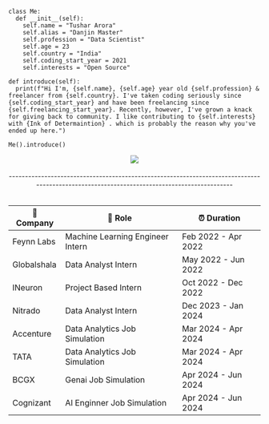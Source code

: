 <div>
	
	class Me:
	  def __init__(self):
	    self.name = "Tushar Arora"
	    self.alias = "Danjin Master"
	    self.profession = "Data Scientist"
	    self.age = 23
	    self.country = "India"
	    self.coding_start_year = 2021
	    self.interests = "Open Source"
	
	def introduce(self):
	  print(f"Hi I'm, {self.name}, {self.age} year old {self.profession} & freelancer from {self.country}. I've taken coding seriously since {self.coding_start_year} and have been freelancing since {self.freelancing_start_year}. Recently, however, I've grown a knack for giving back to community. I like contributing to {self.interests} with {Ink of Determaintion} . which is probably the reason why you've ended up here.")
	
	Me().introduce()

</div>









<div align="center">
    <div align="center">
        <img src="https://skillicons.dev/icons?i=aws,azure,bash,bitbucket,bootstrap,c,cs,cpp,cassandra,cloudflare,css,debian,discord,bots,django,docker,dynamodb,elasticsearch,fastapi,flask,gcp,git,githubactions,gitlab,grafana,heroku,html,js,jenkins,kafka,kali,kubernetes,linux,mysql,opencv,postman,prometheus,processing,py,pytorch,pycharm,r,sqlite,sublime,sklearn,tensorflow,terraform,ubuntu,vim,vscode,yarn"/>
    </div>
</div>




<br>

<div align="center">
-------------------------------------------------------------------------------------------------------------------------------------------
</div>


<br>

<div align="center">

| 🏢 Company | 💼 Role | ⏰ Duration |
| --- | --- | --- |
| Feynn Labs | Machine Learning Engineer Intern | Feb 2022 - Apr 2022 |
| Globalshala | Data Analyst Intern | May 2022 - Jun 2022 |
| INeuron | Project Based Intern | Oct 2022 - Dec 2022 |
| Nitrado | Data Analyst Intern | Dec 2023 - Jan 2024 |
| Accenture | Data Analytics Job Simulation | Mar 2024 - Apr 2024 |
| TATA | Data Analytics Job Simulation | Mar 2024 - Apr 2024 |
| BCGX | Genai Job Simulation | Apr 2024 - Jun 2024 |
| Cognizant | AI Enginner Job Simulation | Apr 2024 - Jun 2024 |

</div>
